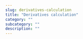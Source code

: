 ```yaml
---
slug: derivatives-calculation
title: "Derivatives calculation"
category: ""
subcategory: ""
description: ""
---
```


